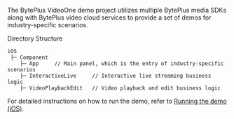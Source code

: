 The BytePlus VideoOne demo project utilizes multiple BytePlus media SDKs along with BytePlus video cloud services to provide a set of demos for industry-specific scenarios.

Directory Structure
```plain
iOS
 ├─ Component
    ├─ App     // Main panel, which is the entry of industry-specific scenarios
    ├─ InteractiveLive     // Interactive live streaming business logic
    ├─ VideoPlaybackEdit   // Video playback and edit business logic
```

For detailed instructions on how to run the demo, refer to [Running the demo (iOS)](https://docs.byteplus.com/en/byteplus-vos/docs/running-the-demo-ios-).